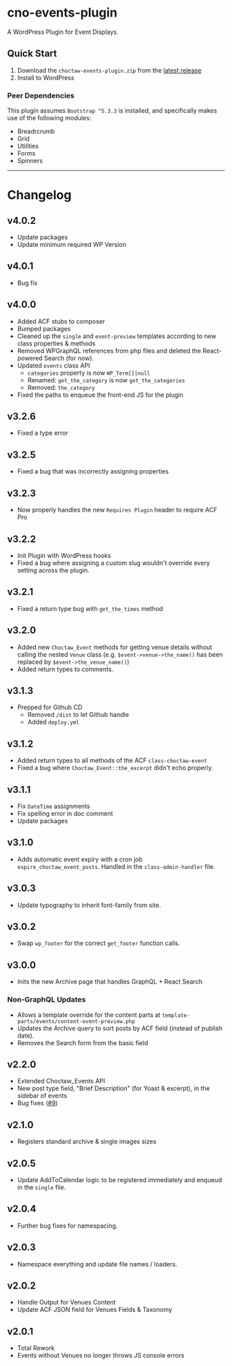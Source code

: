 # cno-events-plugin

A WordPress Plugin for Event Displays.

## Quick Start

1. Download the `choctaw-events-plugin.zip` from the [latest release](https://github.com/choctaw-nation/cno-plugin-events/releases)
2. Install to WordPress

### Peer Dependencies

This plugin assumes `Bootstrap ^5.3.3` is installed, and specifically makes use of the following modules:

-   Breadrcrumb
-   Grid
-   Utilities
-   Forms
-   Spinners

---

# Changelog

## v4.0.2

-   Update packages
-   Update minimum required WP Version

## v4.0.1

-   Bug fix

## v4.0.0

-   Added ACF stubs to composer
-   Bumped packages
-   Cleaned up the `single` and `event-preview` templates according to new class properties & methods
-   Removed WPGraphQL references from php files and deleted the React-powered Search (for now).
-   Updated `events` class API
    -   `categories` property is now `WP_Term[]|null`
    -   Renamed: `get_the_category` is now `get_the_categories`
    -   Removed: `the_category`
-   Fixed the paths to enqueue the front-end JS for the plugin

## v3.2.6

-   Fixed a type error

## v3.2.5

-   Fixed a bug that was incorrectly assigning properties

## v3.2.3

-   Now properly handles the new `Requires Plugin` header to require ACF Pro

## v3.2.2

-   Init Plugin with WordPress hooks
-   Fixed a bug where assigning a custom slug wouldn't override every setting across the plugin.

## v3.2.1

-   Fixed a return type bug with `get_the_times` method

## v3.2.0

-   Added new `Choctaw_Event` methods for getting venue details without calling the nested `Venue` class (e.g. `$event->venue->the_name()` has been replaced by `$event->the_venue_name()`)
-   Added return types to comments.

## v3.1.3

-   Prepped for Github CD
    -   Removed `/dist` to let Github handle
    -   Added `deploy.yml`

## v3.1.2

-   Added return types to all methods of the ACF `class-choctaw-event`
-   Fixed a bug where `Choctaw_Event::the_excerpt` didn't echo properly.

## v3.1.1

-   Fix `DateTime` assignments
-   Fix spelling error in doc comment
-   Update packages

## v3.1.0

-   Adds automatic event expiry with a cron job `expire_choctaw_event_posts`. Handled in the `class-admin-handler` file.

## v3.0.3

-   Update typography to inherit font-family from site.

## v3.0.2

-   Swap `wp_footer` for the correct `get_footer` function calls.

## v3.0.0

-   Inits the new Archive page that handles GraphQL + React Search

### Non-GraphQL Updates

-   Allows a template override for the content parts at `template-parts/events/content-event-preview.php`
-   Updates the Archive query to sort posts by ACF field (instead of publish date).
-   Removes the Search form from the basic field

## v2.2.0

-   Extended Choctaw_Events API
-   New post type field, "Brief Description" (for Yoast & excerpt), in the sidebar of events
-   Bug fixes ([#9](https://github.com/choctaw-nation/cno-plugin-events/issues/9))

## v2.1.0

-   Registers standard archive & single images sizes

## v2.0.5

-   Update AddToCalendar logic to be registered immediately and enqueud in the `single` file.

## v2.0.4

-   Further bug fixes for namespacing.

## v2.0.3

-   Namespace everything and update file names / loaders.

## v2.0.2

-   Handle Output for Venues Content
-   Update ACF JSON field for Venues Fields & Taxonomy

## v2.0.1

-   Total Rework
-   Events without Venues no longer throws JS console errors
